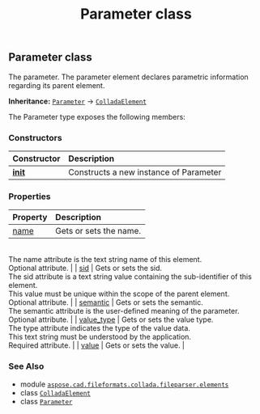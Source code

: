 ﻿---
title: Parameter class
second_title: Aspose.CAD for Python via .NET API References
description: 
type: docs
weight: 790
url: /python-net/aspose.cad.fileformats.collada.fileparser.elements/parameter/
is_root: false
---

## Parameter class

The parameter.
The parameter element declares parametric information regarding its parent element.



**Inheritance:** [`Parameter`](/cad/python-net/aspose.cad.fileformats.collada.fileparser.elements/parameter) → 
[`ColladaElement`](/cad/python-net/aspose.cad.fileformats.collada.fileparser.elements/colladaelement)



The Parameter type exposes the following members:

### Constructors
| Constructor | Description |
| :- | :- |
| [__init__](/cad/python-net/aspose.cad.fileformats.collada.fileparser.elements/parameter/__init__/#) | Constructs a new instance of Parameter |


### Properties
| Property | Description |
| :- | :- |
| [name](/cad/python-net/aspose.cad.fileformats.collada.fileparser.elements/parameter/name) | Gets or sets the name.<br/>The name attribute is the text string name of this element.<br/>Optional attribute. |
| [sid](/cad/python-net/aspose.cad.fileformats.collada.fileparser.elements/parameter/sid) | Gets or sets the sid.<br/>The sid attribute is a text string value containing the sub-identifier of this element.<br/>This value must be unique within the scope of the parent element.<br/>Optional attribute. |
| [semantic](/cad/python-net/aspose.cad.fileformats.collada.fileparser.elements/parameter/semantic) | Gets or sets the semantic.<br/>The semantic attribute is the user-defined meaning of the parameter.<br/>Optional attribute. |
| [value_type](/cad/python-net/aspose.cad.fileformats.collada.fileparser.elements/parameter/value_type) | Gets or sets the value type.<br/>The type attribute indicates the type of the value data.<br/>This text string must be understood by the application.<br/>Required attribute. |
| [value](/cad/python-net/aspose.cad.fileformats.collada.fileparser.elements/parameter/value) | Gets or sets the value. |



### See Also
* module [`aspose.cad.fileformats.collada.fileparser.elements`](..)
* class [`ColladaElement`](/cad/python-net/aspose.cad.fileformats.collada.fileparser.elements/colladaelement)
* class [`Parameter`](/cad/python-net/aspose.cad.fileformats.collada.fileparser.elements/parameter)
